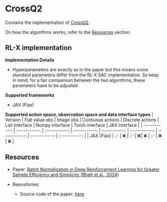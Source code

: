 # CrossQ2

Contains the implementation of [CrossQ2](https://openreview.net/pdf?id=PczQtTsTIX).

On how the algorithms works, refer to the [Resources](#resources) section.


## RL-X implementation

**Implementation Details**
- Hyperparameters are exactly as in the paper but this means some standard parameters differ from the RL-X SAC implementation. So keep in mind, for a fair comparison between the two algorithms, these parameters have to be adjusted

**Supported frameworks**
- JAX (Flax)

**Supported action space, observation space and data interface types**
| Version | Flat value obs | Image obs | Contiuous actions | Discrete actions | List interface | Numpy interface | Torch interface | JAX interface |
| :-----------: | :-----------: | :-----------: | :-----------: | :-----------: | :-----------: | :-----------: | :-----------: | :-----------: |
| JAX (Flax) | ✅ | ❌ | ✅ | ❌ | ❌ | ✅ | ❌ | ❌ |


## Resources
- Paper: [Batch Normalization in Deep Reinforcement Learning for Greater Sample Efficiency and Simplicity (Bhatt et al., 2024)](https://openreview.net/pdf?id=PczQtTsTIX)

- Repositories:
    - Source code of the paper: [here](https://github.com/adityab/CrossQ/tree/main)
